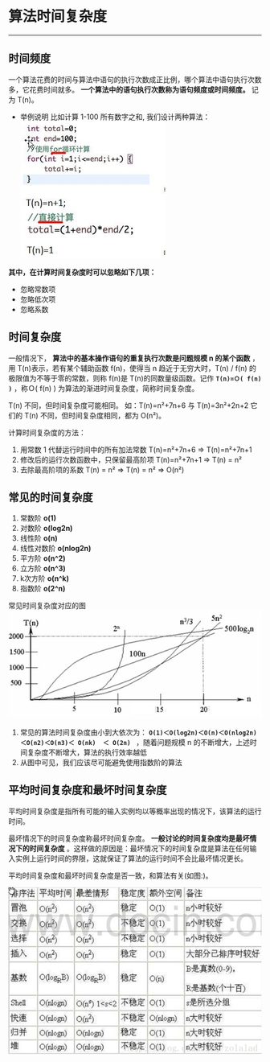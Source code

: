 # 算法时间复杂度
---
## 时间频度
一个算法花费的时间与算法中语句的执行次数成正比例，哪个算法中语句执行次数多，它花费时间就多。 **一个算法中的语句执行次数称为语句频度或时间频度。** 记为 T(n)。

* 举例说明
  比如计算 1-100 所有数字之和,  我们设计两种算法：
  ![shijianpindu-example1](./assets/shijianpindu-example1.jpg)

**其中，在计算时间复杂度时可以忽略如下几项：**
* 忽略常数项
* 忽略低次项
* 忽略系数

## 时间复杂度
一般情况下， **算法中的基本操作语句的重复执行次数是问题规模 n 的某个函数**  ，用 T(n)表示，若有某个辅助函数 f(n)，使得当 n 趋近于无穷大时，T(n) / f(n) 的极限值为不等于零的常数，则称 f(n)是 T(n)的同数量级函数。记作 **`T(n)=Ｏ( f(n) )`** ，称Ｏ( f(n) ) 为算法的渐进时间复杂度，简称时间复杂度。

T(n) 不同，但时间复杂度可能相同。 如：T(n)=n²+7n+6 与 T(n)=3n²+2n+2 它们的 T(n) 不同，但时间复杂度相同，都为 O(n²)。

计算时间复杂度的方法：
1.	用常数 1 代替运行时间中的所有加法常数 T(n)=n²+7n+6	=> T(n)=n²+7n+1
2.	修改后的运行次数函数中，只保留最高阶项 T(n)=n²+7n+1 => T(n) = n²
3.	去除最高阶项的系数 T(n) = n² => T(n) = n² => O(n²)

## 常见的时间复杂度
1. 常数阶 **o(1)**
2. 对数阶 **o(log2n)**
3. 线性阶 **o(n)**
4. 线性对数阶 **o(nlog2n)**
5. 平方阶 **o(n^2)**
6. 立方阶 **o(n^3)**
7. k次方阶 **o(n^k)**
8. 指数阶 **o(2^n)**

常见时间复杂度对应的图
![shijianfuzadu-diagram](./assets/shijianfuzadu-diagram.jpg)
1.	常见的算法时间复杂度由小到大依次为： **`Ο(1)＜Ο(log2n)＜Ο(n)＜Ο(nlog2n)＜Ο(n2)＜Ο(n3)＜ Ο(nk)  ＜ Ο(2n) `** ，随着问题规模 n 的不断增大，上述时间复杂度不断增大，算法的执行效率越低
2.	从图中可见，我们应该尽可能避免使用指数阶的算法

## 平均时间复杂度和最坏时间复杂度
平均时间复杂度是指所有可能的输入实例均以等概率出现的情况下，该算法的运行时间。

最坏情况下的时间复杂度称最坏时间复杂度。 **一般讨论的时间复杂度均是最坏情况下的时间复杂度** 。这样做的原因是：最坏情况下的时间复杂度是算法在任何输入实例上运行时间的界限，这就保证了算法的运行时间不会比最坏情况更长。

平均时间复杂度和最坏时间复杂度是否一致，和算法有关(如图:)。

![avgShijianfuzadu&zuihuaishijianfuzadu](./assets/avgShijianfuzadu&zuihuaishijianfuzadu.jpg)
